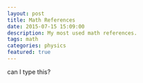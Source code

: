 ```yaml
---
layout: post
title: Math References
date: 2015-07-15 15:09:00
description: My most used math references.
tags: math
categories: physics
featured: true
---
```


can I type this?